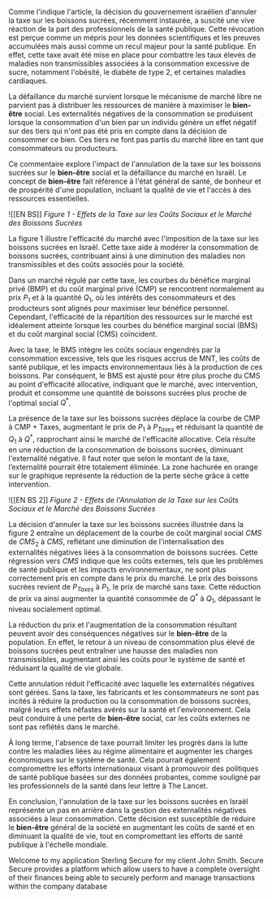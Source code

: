 Comme l'indique l'article, la décision du gouvernement israélien d'annuler la taxe sur les boissons sucrées, récemment instaurée, a suscité une vive réaction de la part des professionnels de la santé publique. Cette révocation est perçue comme un mépris pour les données scientifiques et les preuves accumulées mais aussi comme un recul majeur pour la santé publique. En effet, cette taxe avait été mise en place pour combattre les taux élevés de maladies non transmissibles associées à la consommation excessive de sucre, notamment l'obésité, le diabète de type 2, et certaines maladies cardiaques.

La défaillance du marché survient lorsque le mécanisme de marché libre ne parvient pas à distribuer les ressources de manière à maximiser le **bien-être** social. Les externalités négatives de la consommation se produisent lorsque la consommation d'un bien par un individu génère un effet négatif sur des tiers qui n'ont pas été pris en compte dans la décision de consommer ce bien. Ces tiers ne font pas partis du marché libre en tant que consommateurs ou producteurs.

Ce commentaire explore l'impact de l'annulation de la taxe sur les boissons sucrées sur le **bien-être** social et la défaillance du marché en Israël. Le concept de **bien-être** fait référence à l'état général de santé, de bonheur et de prospérité d'une population, incluant la qualité de vie et l'accès à des ressources essentielles.

![[EN BS]]
*Figure 1 - Effets de la Taxe sur les Coûts Sociaux et le Marché des Boissons Sucrées*

La figure 1 illustre l'efficacité du marché avec l'imposition de la taxe sur les boissons sucrées en Israël. Cette taxe aide à modérer la consommation de boissons sucrées, contribuant ainsi à une diminution des maladies non transmissibles et des coûts associés pour la société.

Dans un marché régulé par cette taxe, les courbes du bénéfice marginal privé (BMP) et du coût marginal privé (CMP) se rencontrent normalement au prix $P_1$ et à la quantité $Q_1$, où les intérêts des consommateurs et des producteurs sont alignés pour maximiser leur bénéfice personnel. Cependant, l'efficacité de la répartition des ressources sur le marché est idéalement atteinte lorsque les courbes du bénéfice marginal social (BMS) et du coût marginal social (CMS) coïncident.

Avec la taxe, le BMS intègre les coûts sociaux engendrés par la consommation excessive, tels que les risques accrus de MNT, les coûts de santé publique, et les impacts environnementaux liés à la production de ces boissons. Par conséquent, le BMS est ajusté pour être plus proche du CMS au point d'efficacité allocative, indiquant que le marché, avec intervention, produit et consomme une quantité de boissons sucrées plus proche de l'optimal social  $Q^*$.

La présence de la taxe sur les boissons sucrées déplace la courbe de CMP à CMP + Taxes, augmentant le prix de $P_1$ à $P_{Taxes}$ et réduisant la quantité de $Q_1$ à $Q^*$, rapprochant ainsi le marché de l'efficacité allocative. Cela résulte en une réduction de la consommation de boissons sucrées, diminuant l'externalité négative. Il faut noter que selon le montant de la taxe, l’externalité pourrait être totalement éliminée. La zone hachurée en orange sur le graphique représente la réduction de la perte sèche grâce à cette intervention.

![[EN BS 2]]
*Figure 2 - Effets de l'Annulation de la Taxe sur les Coûts Sociaux et le Marché des Boissons Sucrées*

La décision d'annuler la taxe sur les boissons sucrées illustrée dans la figure 2 entraîne un déplacement de la courbe de coût marginal social $CMS$ de $CMS_2$ à $CMS$, reflétant une diminution de l'internalisation des externalités négatives liées à la consommation de boissons sucrées. Cette régression vers $CMS$ indique que les coûts externes, tels que les problèmes de santé publique et les impacts environnementaux, ne sont plus correctement pris en compte dans le prix du marché. Le prix des boissons sucrées revient de $P_{Taxes}$ à $P_1$, le prix de marché sans taxe. Cette réduction de prix va ainsi augmenter la quantité consommée de $Q^*$ à $Q_1$, dépassant le niveau socialement optimal. 

La réduction du prix et l'augmentation de la consommation résultant peuvent avoir des conséquences négatives sur le **bien-être** de la population. En effet, le retour à un niveau de consommation plus élevé de boissons sucrées peut entraîner une hausse des maladies non transmissibles, augmentant ainsi les coûts pour le système de santé et réduisant la qualité de vie globale.

Cette annulation réduit l'efficacité avec laquelle les externalités négatives sont gérées. Sans la taxe, les fabricants et les consommateurs ne sont pas incités à réduire la production ou la consommation de boissons sucrées, malgré leurs effets néfastes avérés sur la santé et l'environnement. Cela peut conduire à une perte de **bien-être** social, car les coûts externes ne sont pas reflétés dans le marché.

À long terme, l'absence de taxe pourrait limiter les progrès dans la lutte contre les maladies liées au régime alimentaire et augmenter les charges économiques sur le système de santé. Cela pourrait également compromettre les efforts internationaux visant à promouvoir des politiques de santé publique basées sur des données probantes, comme souligné par les professionnels de la santé dans leur lettre à The Lancet.

En conclusion, l'annulation de la taxe sur les boissons sucrées en Israël représente un pas en arrière dans la gestion des externalités négatives associées à leur consommation. Cette décision est susceptible de réduire le **bien-être** général de la société en augmentant les coûts de santé et en diminuant la qualité de vie, tout en compromettant les efforts de santé publique à l'échelle mondiale.






Welcome to my application Sterling Secure for my client John Smith. Secure Secure provides a platform which allow users to have a complete oversight of their finances being able to securely perform and manage transactions within the company database


